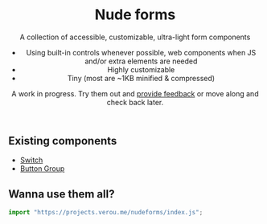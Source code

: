 <header>

# Nude forms

A collection of accessible, customizable, ultra-light form components

- Using built-in controls whenever possible, web components when JS and/or extra elements are needed
- Highly customizable
- Tiny (most are ~1KB minified & compressed)

A work in progress. Try them out and [provide feedback](https://github.com/leaverou/nudeforms) or move along and check back later.

</header>

<main>

## Existing components

- [Switch](nd-switch)
- [Button Group](button-group)

## Wanna use them all?

```js
import "https://projects.verou.me/nudeforms/index.js";
```

</main>